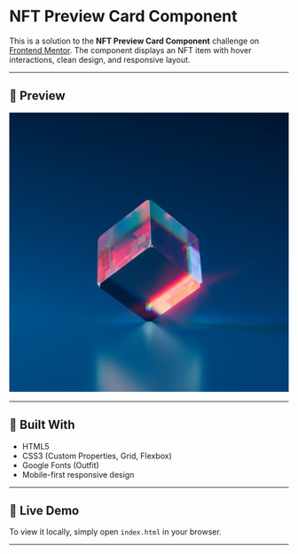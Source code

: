 # NFT Preview Card Component

This is a solution to the **NFT Preview Card Component** challenge on [Frontend Mentor](https://www.frontendmentor.io/). 
The component displays an NFT item with hover interactions, clean design, and responsive layout.

---

## 📸 Preview

[![Preview Image](assets/img/image-equilibrium.jpg)](https://cgeguizabal.github.io/NFT/)

---

## 🧱 Built With

- HTML5
- CSS3 (Custom Properties, Grid, Flexbox)
- Google Fonts (Outfit)
- Mobile-first responsive design

---

## 🚀 Live Demo

To view it locally, simply open `index.html` in your browser.

---
